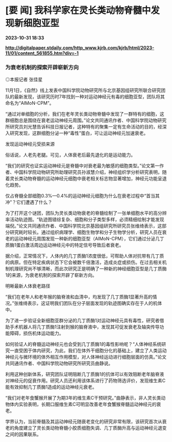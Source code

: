 # [要 闻] 我科学家在灵长类动物脊髓中发现新细胞亚型

**2023-10-31 18:33**

**http://digitalpaper.stdaily.com/http_www.kjrb.com/kjrb/html/2023-11/01/content_561855.htm?div=-1**

### 为衰老机制的探索开辟崭新方向

 ◎本报记者 张佳星

 11月1日，《自然》线上发表中国科学院动物研究所与北京基因组研究所联合研究团队的最新发现，该研究历时7年找到一种对运动神经元有毒的细胞亚型，团队将其命名为“AIMoN-CPM”。

 “通过对单细胞的分析，我们在老年灵长类动物脊髓中发现了一群特有的细胞，这群细胞总是围绕在衰老运动神经元周围。”论文共同通讯作者、中国科学院动物研究所研究员刘光慧告诉科技日报记者，这种特有的聚集一定有生命活动的目的，经深入研究发现，这群细胞分泌一种“毒性”蛋白，可让运动神经元加速衰老。

 发现运动神经元受损来源

 俗话说，人老先老腿。可见，人体衰老后最先退化的是运动能力。

 “我们的研究也证实运动神经元是脊髓中对衰老最为敏感的细胞类型。”论文第一作者、中国科学院动物研究所助理研究员孙淑慧介绍，神经组织学分析研究表明，随着灵长类动物脊髓的运动神经元细胞中衰老相关标志物显著增加，神经元功能呈退化趋势。

 仅占脊髓全部细胞0.3%—0.4%的运动神经元细胞为什么在衰老过程中“首当其冲”？它们遭遇了什么？

 为了打开这个谜团，团队为灵长类动物衰老的脊髓绘制了一张单细胞水平的高分辨率活动轨迹图。“轨迹图错综复杂、细胞和分子类型多样，必须精细绘制才能发现端倪。”论文共同通讯作者、中国科学院北京基因组研究所研究员张维绮表示，这部分研究耗时较长。通过组织病理学、细胞生物学和分子生物学分析，研究人员在衰老的运动神经元周围发现一种新的细胞亚型（AIMoN-CPM），它们通过分泌几丁质酶1蛋白激活周边运动神经元中的特定信号导致后者衰老。

 据介绍，正常情况下，人体内的几丁质酶1浓度很低，可帮助人体对抗带有几丁质的病原。但在特定疾病状态下它会被数千倍激活，造成炎症或损伤。在过去相关机制机理研究尚不够清晰，而此次研究正是明确了一种新的神经细胞亚型是几丁质酶1的来源，为衰老机制的探索开辟了崭新方向。

 明晰最新人体衰老路径

 “我们在老年人和老年猴的脑脊液和血清中，均发现了几丁质酶1显著升高的情况。”张维绮表示，这证明我们团队在分子层面发现的轨迹图确实存在于人的机体中。

 为了进一步验证全新细胞亚群分泌的几丁质酶1对运动神经元具有毒性，研究者借助手术机器人将几丁质酶1注射到猴的脑脊液中，发现其可促发衰老及轴突传导功能障碍，损伤机体运动能力。

 如何验证人的脊髓运动神经元也会受到几丁质酶1的毒性影响呢？“人体神经系统研究一直受困于体内研究，为此，我们在体外干细胞分化的基础上，建立了人类运动神经元与微环境的体外相互作用模型，对人体神经运动进行细胞层面的仿真。”论文共同通讯作者、中国科学院动物研究所研究员曲静说。

 利用这种创新体系，研究团队证明阻断几丁质酶1的抗体可以有效阻断老年脑脊液对神经元的促衰作用。研究人员还利用该体系进行了药物筛选评价，发现维生素C能有效抑制几丁质酶1造成的运动神经元衰老。

 “我们对老年食蟹猴开展了为期3年的维生素C干预研究。”曲静表示，非人灵长类动物体内实验表明，长期口服维生素C可明显改善老年食蟹猴脊髓运动神经元的衰老。

 学界认为，当前脊髓及其运动神经元随衰老变化的研究非常有限，该研究首次从衰老的角度建立了灵长类动物脊髓小胶质细胞失调、几丁质酶升高与运动神经元退变之间的因果联系。